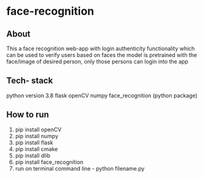 # face-recognition

## About
This a face recognition web-app with login authenticity functionality which can be used to verify users based on faces
the model is pretrained with the face/image of desired person, only those persons can login into the app

## Tech- stack
python version 3.8
flask 
openCV
numpy
face_recognition (python package)

## How to run
1. pip install openCV
2. pip install numpy
3. pip install flask
4. pip install cmake
5. pip install dlib
6. pip install face_recognition
7. run on terminal command line - python filename.py

